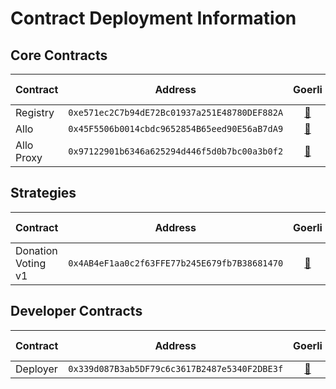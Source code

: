 # Contract Deployment Information

## Core Contracts

| Contract                       | Address                                      | Goerli | Optimism Goerli | Sepolia | PGN Sepolia |
|--------------------------------|----------------------------------------------|:------:|:---------------:|:-------:|:-----------:|
| Registry | `0xe571ec2C7b94dE72Bc01937a251E48780DEF882A` | [🔗](https://goerli.etherscan.io/address/0xe571ec2C7b94dE72Bc01937a251E48780DEF882A) |      [🔗](https://goerli-optimism.etherscan.io/address/0xe571ec2C7b94dE72Bc01937a251E48780DEF882A)     | [🔗](https://sepolia.etherscan.io/address/0xe571ec2C7b94dE72Bc01937a251E48780DEF882A)  |   [🔗](https://explorer.sepolia.publicgoods.network/address/0xe571ec2C7b94dE72Bc01937a251E48780DEF882A)    |
| Allo | `0x45F5506b0014cbdc9652854B65eed90E56aB7dA9` | [🔗](https://goerli.etherscan.io/address/0x45F5506b0014cbdc9652854B65eed90E56aB7dA9) |      [🔗](https://goerli-optimism.etherscan.io/address/0x45F5506b0014cbdc9652854B65eed90E56aB7dA9)     | [🔗](https://sepolia.etherscan.io/address/0x45F5506b0014cbdc9652854B65eed90E56aB7dA9)  |   [🔗](https://explorer.sepolia.publicgoods.network/address/0x45F5506b0014cbdc9652854B65eed90E56aB7dA9)    |
| Allo Proxy | `0x97122901b6346a625294d446f5d0b7bc00a3b0f2` | [🔗](https://goerli.etherscan.io/address/0x97122901b6346a625294d446f5d0b7bc00a3b0f2) |      [🔗](https://goerli-optimism.etherscan.io/address/0x97122901b6346a625294d446f5d0b7bc00a3b0f2)     | [🔗](https://sepolia.etherscan.io/address/0x97122901b6346a625294d446f5d0b7bc00a3b0f2)  |   [🔗](https://explorer.sepolia.publicgoods.network/address/0x97122901b6346a625294d446f5d0b7bc00a3b0f2)    |

## Strategies

| Contract                       | Address                                      | Goerli | Optimism Goerli | Sepolia | PGN Sepolia |
|--------------------------------|----------------------------------------------|:------:|:---------------:|:-------:|:-----------:|
| Donation Voting v1 | `0x4AB4eF1aa0c2f63FFE77b245E679fb7B38681470` | [🔗](https://goerli.etherscan.io/address/0x4AB4eF1aa0c2f63FFE77b245E679fb7B38681470) |      [🔗](https://goerli-optimism.etherscan.io/address/0x4AB4eF1aa0c2f63FFE77b245E679fb7B38681470)     | [🔗](https://sepolia.etherscan.io/address/0x4AB4eF1aa0c2f63FFE77b245E679fb7B38681470)  |   [🔗](https://explorer.sepolia.publicgoods.network/address/0x4AB4eF1aa0c2f63FFE77b245E679fb7B38681470)    |

## Developer Contracts

| Contract                       | Address                                      | Goerli | Optimism Goerli | Sepolia | PGN Sepolia |
|--------------------------------|----------------------------------------------|:------:|:---------------:|:-------:|:-----------:|
| Deployer | `0x339d087B3ab5DF79c6c3617B2487e5340F2DBE3f` | [🔗](https://goerli.etherscan.io/address/0x339d087B3ab5DF79c6c3617B2487e5340F2DBE3f) |      [🔗](https://goerli-optimism.etherscan.io/address/0x339d087B3ab5DF79c6c3617B2487e5340F2DBE3f)     | [🔗](https://sepolia.etherscan.io/address/0x339d087B3ab5DF79c6c3617B2487e5340F2DBE3f)  |   [🔗](https://explorer.sepolia.publicgoods.network/address/0x339d087B3ab5DF79c6c3617B2487e5340F2DBE3f)    |
